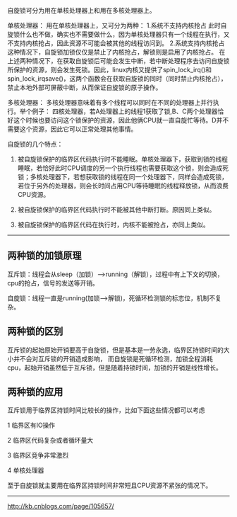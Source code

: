 自旋锁可分为用在单核处理器上和用在多核处理器上。

单核处理器：
用在单核处理器上，又可分为两种：
1.系统不支持内核抢占
此时自旋锁什么也不做，确实也不需要做什么，因为单核处理器只有一个线程在执行，又不支持内核抢占，因此资源不可能会被其他的线程访问到。
2.系统支持内核抢占
这种情况下，自旋锁加锁仅仅是禁止了内核抢占，解锁则是启用了内核抢占。
在上述两种情况下，在获取自旋锁后可能会发生中断，若中断处理程序去访问自旋锁所保护的资源，则会发生死锁。因此，linux内核又提供了spin_lock_irq()和spin_lock_irqsave()，这两个函数会在获取自旋锁的同时（同时禁止内核抢占），禁止本地外部可屏蔽中断，从而保证自旋锁的原子操作。

多核处理器：
多核处理器意味着有多个线程可以同时在不同的处理器上并行执行。举个例子：
四核处理器，若A处理器上的线程1获取了锁,B、C两个处理器恰好这个时候也要访问这个锁保护的资源，因此他俩CPU就一直自旋忙等待。D并不需要这个资源，因此它可以正常处理其他事情。

自旋锁的几个特点：
1. 被自旋锁保护的临界区代码执行时不能睡眠。单核处理器下，获取到锁的线程睡眠，若恰好此时CPU调度的另一个执行线程也需要获取这个锁，则会造成死锁；多核处理器下，若想获取锁的线程在同一个处理器下，同样会造成死锁，若位于另外的处理器，则会长时间占用CPU等待睡眠的线程释放锁，从而浪费CPU资源。

2. 被自旋锁保护的临界区代码执行时不能被其他中断打断。原因同上类似。

3. 被自旋锁保护的临界区代码在执行时，内核不能被抢占，亦同上类似。

---
## 两种锁的加锁原理

互斥锁：线程会从sleep（加锁）——>running（解锁），过程中有上下文的切换，cpu的抢占，信号的发送等开销。

自旋锁：线程一直是running(加锁——>解锁)，死循环检测锁的标志位，机制不复杂。

## 两种锁的区别

互斥锁的起始原始开销要高于自旋锁，但是基本是一劳永逸，临界区持锁时间的大小并不会对互斥锁的开销造成影响，
而自旋锁是死循环检测，加锁全程消耗cpu，起始开销虽然低于互斥锁，但是随着持锁时间，加锁的开销是线性增长。

## 两种锁的应用

互斥锁用于临界区持锁时间比较长的操作，比如下面这些情况都可以考虑

1 临界区有IO操作

2 临界区代码复杂或者循环量大

3 临界区竞争非常激烈

4 单核处理器

至于自旋锁就主要用在临界区持锁时间非常短且CPU资源不紧张的情况下。

---
http://kb.cnblogs.com/page/105657/
